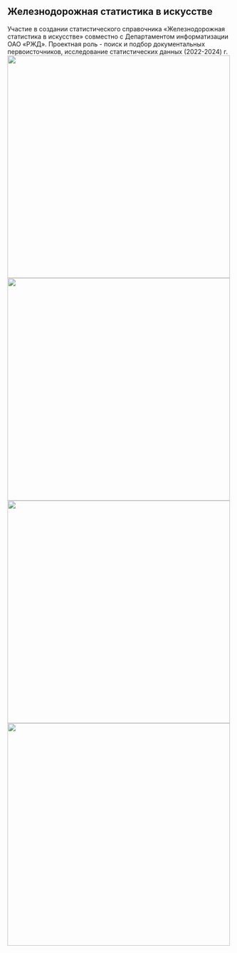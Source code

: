 ## Железнодорожная статистика в искусстве
Участие в создании статистического справочника «Железнодорожная статистика в искусстве» совместно с Департаментом информатизации ОАО «РЖД». Проектная роль - поиск и подбор документальных первоисточников, исследование статистических данных (2022-2024) г.       
<img src="https://github.com/user-attachments/assets/48954b6e-1621-4d2e-976d-88258bb88800" width="500"  />
<img src="https://github.com/user-attachments/assets/e6471301-fb5d-423d-bec4-48712c649236" width="500"  />
<img src="https://github.com/user-attachments/assets/b0f5d537-4977-4f53-8f39-0d45ac0a9847" width="500"  />
<img src="https://github.com/user-attachments/assets/1a5b8052-72be-46a2-a52d-517ee641c072" width="500"  />

